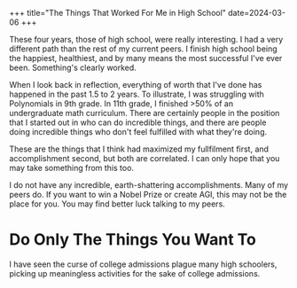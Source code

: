 +++
title="The Things That Worked For Me in High School"
date=2024-03-06
+++

These four years, those of high school, were really interesting. I had a very different path than the rest of my current peers. I finish high school being the happiest, healthiest, and by many means the most successful I've ever been. Something's clearly worked. 

When I look back in reflection, everything of worth that I've done has happened in the past 1.5 to 2 years. To illustrate, I was struggling with Polynomials in 9th grade. In 11th grade, I finished >50% of an undergraduate math curriculum. There are certainly people in the position that I started out in who can do incredible things, and there are people doing incredible things who don't feel fulfilled with what they're doing. 

These are the things that I think had maximized my fullfilment first, and accomplishment second, but both are correlated. I can only hope that you may take something from this too. 

I do not have any incredible, earth-shattering accomplishments. Many of my peers do. If you want to win a Nobel Prize or create AGI, this may not be the place for you. You may find better luck talking to my peers. 

# Do Only The Things You Want To
I have seen the curse of college admissions plague many high schoolers, picking up meaningless activities for the sake of college admissions. 